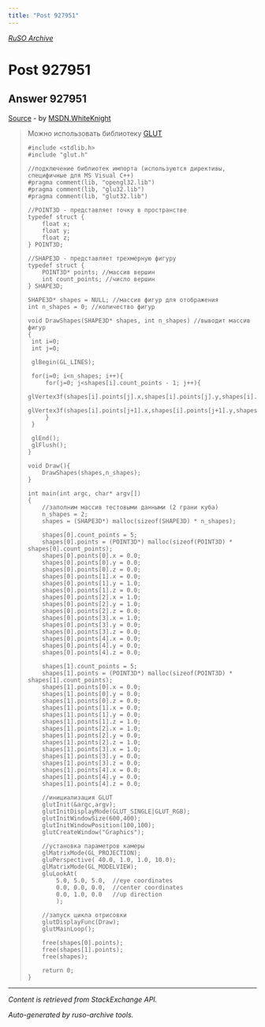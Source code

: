 ```yaml
---
title: "Post 927951"
---
```

<p><i><a href="https://github.com/MSDN-WhiteKnight/ruso-archive/">RuSO Archive</a></i></p>
<h1>Post 927951</h1>
<h2>Answer 927951</h2>
<p><a href="https://ru.stackoverflow.com/a/927951/">Source</a> - by <a href="https://ru.stackoverflow.com/users/240512/msdn-whiteknight">MSDN.WhiteKnight</a></p>
<blockquote>
<p>Можно использовать библиотеку <a href="https://www.opengl.org/resources/libraries/glut/" rel="nofollow noreferrer">GLUT</a></p>

<pre><code>#include &lt;stdlib.h&gt;
#include "glut.h"  

//подключение библиотек импорта (используются директивы, специфичные для MS Visual C++)
#pragma comment(lib, "opengl32.lib")
#pragma comment(lib, "glu32.lib")
#pragma comment(lib, "glut32.lib")

//POINT3D - представляет точку в пространстве
typedef struct {
    float x;
    float y;
    float z;
} POINT3D;

//SHAPE3D - представляет трехмерную фигуру
typedef struct {
    POINT3D* points; //массив вершин
    int count_points; //число вершин
} SHAPE3D;

SHAPE3D* shapes = NULL; //массив фигур для отображения
int n_shapes = 0; //количество фигур

void DrawShapes(SHAPE3D* shapes, int n_shapes) //выводит массив фигур
{ 
 int i=0;
 int j=0;

 glBegin(GL_LINES);

 for(i=0; i&lt;n_shapes; i++){
     for(j=0; j&lt;shapes[i].count_points - 1; j++){
         glVertex3f(shapes[i].points[j].x,shapes[i].points[j].y,shapes[i].points[j].z); 
         glVertex3f(shapes[i].points[j+1].x,shapes[i].points[j+1].y,shapes[i].points[j+1].z); 
     }
 } 

 glEnd();
 glFlush();
}

void Draw(){
    DrawShapes(shapes,n_shapes);
}

int main(int argc, char* argv[])
{
    //заполним массив тестовыми данными (2 грани куба)
    n_shapes = 2;
    shapes = (SHAPE3D*) malloc(sizeof(SHAPE3D) * n_shapes);

    shapes[0].count_points = 5;
    shapes[0].points = (POINT3D*) malloc(sizeof(POINT3D) * shapes[0].count_points);
    shapes[0].points[0].x = 0.0;
    shapes[0].points[0].y = 0.0;
    shapes[0].points[0].z = 0.0;
    shapes[0].points[1].x = 0.0;
    shapes[0].points[1].y = 1.0;
    shapes[0].points[1].z = 0.0;
    shapes[0].points[2].x = 1.0;
    shapes[0].points[2].y = 1.0;
    shapes[0].points[2].z = 0.0;
    shapes[0].points[3].x = 1.0;
    shapes[0].points[3].y = 0.0;
    shapes[0].points[3].z = 0.0;
    shapes[0].points[4].x = 0.0;
    shapes[0].points[4].y = 0.0;
    shapes[0].points[4].z = 0.0;

    shapes[1].count_points = 5;
    shapes[1].points = (POINT3D*) malloc(sizeof(POINT3D) * shapes[1].count_points);
    shapes[1].points[0].x = 0.0;
    shapes[1].points[0].y = 0.0;
    shapes[1].points[0].z = 0.0;
    shapes[1].points[1].x = 0.0;
    shapes[1].points[1].y = 0.0;
    shapes[1].points[1].z = 1.0;
    shapes[1].points[2].x = 1.0;
    shapes[1].points[2].y = 0.0;
    shapes[1].points[2].z = 1.0;
    shapes[1].points[3].x = 1.0;
    shapes[1].points[3].y = 0.0;
    shapes[1].points[3].z = 0.0;
    shapes[1].points[4].x = 0.0;
    shapes[1].points[4].y = 0.0;
    shapes[1].points[4].z = 0.0;

    //инициализация GLUT
    glutInit(&amp;argc,argv);
    glutInitDisplayMode(GLUT_SINGLE|GLUT_RGB);
    glutInitWindowSize(600,400);      
    glutInitWindowPosition(100,100);    
    glutCreateWindow("Graphics");     

    //установка параметров камеры
    glMatrixMode(GL_PROJECTION);
    gluPerspective( 40.0, 1.0, 1.0, 10.0);
    glMatrixMode(GL_MODELVIEW);
    gluLookAt(
        5.0, 5.0, 5.0,  //eye coordinates
        0.0, 0.0, 0.0,  //center coordinates
        0.0, 1.0, 0.0   //up direction
        );      

    //запуск цикла отрисовки
    glutDisplayFunc(Draw);               
    glutMainLoop(); 

    free(shapes[0].points);
    free(shapes[1].points);
    free(shapes);

    return 0;
}
</code></pre>

</blockquote>
<hr/>
<p><i>Content is retrieved from StackExchange API. </i></p>
<p><i>Auto-generated by ruso-archive tools. </i></p>
